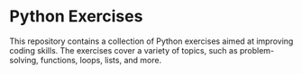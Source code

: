 # Python Exercises

This repository contains a collection of Python exercises aimed at improving coding skills. The exercises cover a variety of topics, such as problem-solving, functions, loops, lists, and more.